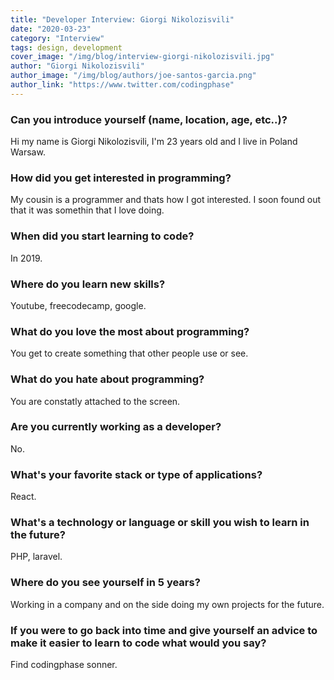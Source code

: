 ```yaml
---
title: "Developer Interview: Giorgi Nikolozisvili"
date: "2020-03-23"
category: "Interview"
tags: design, development
cover_image: "/img/blog/interview-giorgi-nikolozisvili.jpg"
author: "Giorgi Nikolozisvili"
author_image: "/img/blog/authors/joe-santos-garcia.png"
author_link: "https://www.twitter.com/codingphase"
---
```


### Can you introduce yourself (name, location, age, etc..)?

Hi my name is Giorgi Nikolozisvili, I'm 23 years old and I live in Poland Warsaw.

### How did you get interested in programming?

My cousin is a programmer and thats how I got interested. I soon found out that it was somethin that I love doing. 

### When did you start learning to code?

In 2019.

### Where do you learn new skills?

Youtube, freecodecamp, google.

### What do you love the most about programming?

You get to create something that other people use or see.

### What do you hate about programming?

You are constatly attached to the screen. 

### Are you currently working as a developer?

No.

### What's your favorite stack or type of applications?

React.

### What's a technology or language or skill you wish to learn in the future?

PHP, laravel. 

### Where do you see yourself in 5 years?

Working in a company and on the side doing my own projects for the future.

### If you were to go back into time and give yourself an advice to make it easier to learn to code what would you say?

Find codingphase sonner. 
